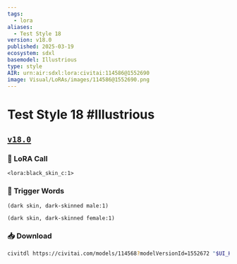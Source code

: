 ```yaml
---
tags:
  - lora
aliases:
  - Test Style 18
version: v18.0
published: 2025-03-19
ecosystem: sdxl
basemodel: Illustrious
type: style
AIR: urn:air:sdxl:lora:civitai:114586@1552690
image: Visual/LoRAs/images/114586@1552690.png
---
```


# Test Style 18 #Illustrious

## [`v18.0`][v18.0]

### 🧩 LoRA Call

```
<lora:black_skin_c:1>
```

### 🔑 Trigger Words

```
(dark skin, dark-skinned male:1)
```

```
(dark skin, dark-skinned female:1)
```

### 📥 Download

```bash
civitdl https://civitai.com/models/114568?modelVersionId=1552672 "$UI_HOME"/models/Lora
```

[v18.0]:https://civitai.com/models/114568?modelVersionId=1552672
